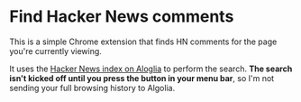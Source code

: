 # Find Hacker News comments

This is a simple Chrome extension that finds HN comments for the page you're currently viewing.

It uses the [Hacker News index on Aloglia](https://hn.algolia.com/?query=&sort=byPopularity&prefix&page=0&dateRange=all&type=story) to perform the search. **The search isn't kicked off until you press the button in your menu bar**, so I'm not sending your full browsing history to Algolia.
